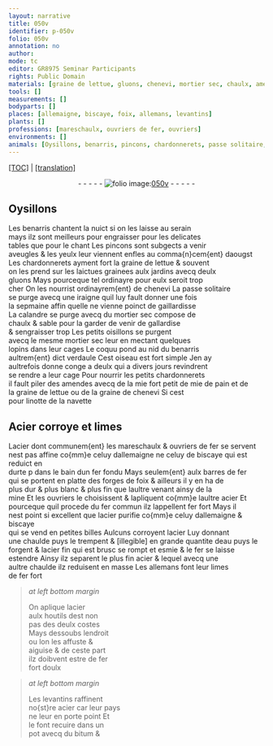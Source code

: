 ```yaml
---
layout: narrative
title: 050v
identifier: p-050v
folio: 050v
annotation: no
author:
mode: tc
editor: GR8975 Seminar Participants
rights: Public Domain
materials: [graine de lettue, gluons, chenevi, mortier sec, chaulx, amendes, mie, pain, graine de chenevi, navette, Acier, acier, fer, fer fondu, eau, bitum]
tools: []
measurements: []
bodyparts: []
places: [allemaigne, biscaye, foix, allemans, levantins]
plants: []
professions: [mareschaulx, ouvriers de fer, ouvriers]
environments: []
animals: [Oysillons, benarris, pincons, chardonnerets, passe solitaire, iraigne, calandre, oisillons, coquu, verdaule, linotte]
---
```


<p><a href="{{ site.baseurl }}/diplomatic/">[TOC]</a> | <a href="{{ site.baseurl }}/texts/p-050v_tl/">[translation]</a></p><div class="folio" align="center">- - - - - <a href="http://gallica.bnf.fr/ark:/12148/btv1b10500001g/f106.image" target="_blank"><img src="https://cu-mkp.github.io/2017-workshop-edition/assets/photo-icon.png" alt="folio image: " style="display:inline-block; margin-bottom:-3px;"/>050v</a> - - - - - </div>  
  

## <span class="al">Oysillons</span>

 
Les <span class="al">benarris</span> chantent la nuict si on les laisse au serain<br/> mays ilz sont meilleurs pour engraisser pour les delicates<br/> tables que pour le chant Les <span class="al">pincons</span> sont subgects a venir<br/> aveugles & les yeulx leur viennent enfles au comma{n}cem{ent} daougst<br/> Les <span class="al">chardonnerets</span> ayment fort la <span class="m">graine de lettue</span> & souvent<br/> on les prend sur les laictues grainees aulx jardins avecq deulx<br/> <span class="m">gluons</span> Mays pourceque tel ordinayre pour eulx seroit trop<br/> cher On les nourrist ordinayrem{ent} de <span class="m">chenevi</span> La <span class="al">passe solitaire</span><br/> se purge avecq une <span class="al">iraigne</span> quil luy fault donner une fois<br/> la sepmaine affin quelle ne vienne poinct de gaillardisse<br/> La <span class="al">calandre</span> se purge avecq du <span class="m">mortier sec</span> compose de<br/> <span class="m">chaulx</span> & sable pour la garder de venir de gallardise<br/> & sengraisser trop Les petits <span class="al">oisillons</span> se purgent<br/> avecq le mesme <span class="m">mortier sec</span> leur en mectant quelques<br/> lopins dans leur cages Le <span class="al">coquu</span> pond au nid du <span class="al">benarris</span><br/> aultrem{ent} dict <span class="al">verdaule</span> Cest oiseau est fort simple Jen ay<br/> aultrefois donne conge a deulx qui a divers jours revindrent<br/> se rendre a leur cage Pour nourrir les petits <span class="al">chardonnerets</span><br/> il fault piler des <span class="m">amendes</span> avecq <span class="del">de la mie</span> <span class="add">fort petit de <span class="m">mie</span></span> de <span class="m">pain</span> et de<br/> la <span class="m">graine de lettue</span> ou de la <span class="m">graine de chenevi</span> Si cest<br/> pour <span class="al">linotte</span> de la <span class="m">navette</span>
 
 
  

## <span class="m">Acier</span> corroye et limes

 
L<span class="m">acier</span> dont communem{ent} les <span class="pro">mareschaulx</span> & <span class="pro">ouvriers de <span class="m">fer</span></span> se servent<br/> nest pas affine co{mm}e celuy d<span class="pl">allemaigne</span> ne celuy de <span class="pl">biscaye</span> qui est reduict en<br/> durte <span class="del">p</span> dans le bain dun <span class="m">fer fondu</span> Mays <span class="del">seulem{ent}</span> aulx barres de <span class="m">fer</span><br/> qui se portent en platte des forges de <span class="pl">foix</span> & ailleurs il y en ha de<br/> plus dur & plus blanc & plus fin que laultre venant ainsy de la<br/> mine Et les <span class="pro">ouvriers</span> le choisissent & lapliquent co{mm}e laultre <span class="m">acier</span> Et<br/> pourceque quil procede du <span class="m">fer</span> commun ilz lappellent <span class="m">fer</span> fort Mays il<br/> nest point si excellent que l<span class="m">acier</span> purifie co{mm}e celuy d<span class="pl">allemaigne</span> & <span class="pl">biscaye</span><br/> qui se vend en petites billes Aulcuns corroyent l<span class="m">acier</span> Luy donnant<br/> une chaulde puys le trempent <span class="del">& [illegible]</span> en grande quantite d<span class="m">eau</span> puys le<br/> forgent & l<span class="m">acier</span> fin qui est brusc se rompt et esmie & le <span class="m">fer</span> se laisse<br/> estendre Ainsy ilz separent le plus fin <span class="m">acier</span> <span class="del">&</span> lequel avecq une<br/> aultre chaulde ilz reduisent en masse Les <span class="pl">allemans</span> font leur limes<br/> de <span class="m">fer</span> fort
 
> *at left bottom margin*
> 
> 
>   On aplique l<span class="m">acier</span><br/> aulx houtils <span class="del">dest</span> non<br/> pas des deulx costes<br/> Mays dessoubs lendroit<br/> ou lon les affuste &<br/> aiguise & de ceste part<br/> ilz doibvent estre de <span class="m">fer</span><br/> fort doulx
 
> *at left bottom margin*
> 
> 
>   Les <span class="pl">levantins</span> raffinent<br/> no{st}re <span class="m">acier</span> car leur pays<br/> ne leur en porte point Et<br/> le font recuire dans un<br/> pot avecq du <span class="m">bitum</span> &
 
